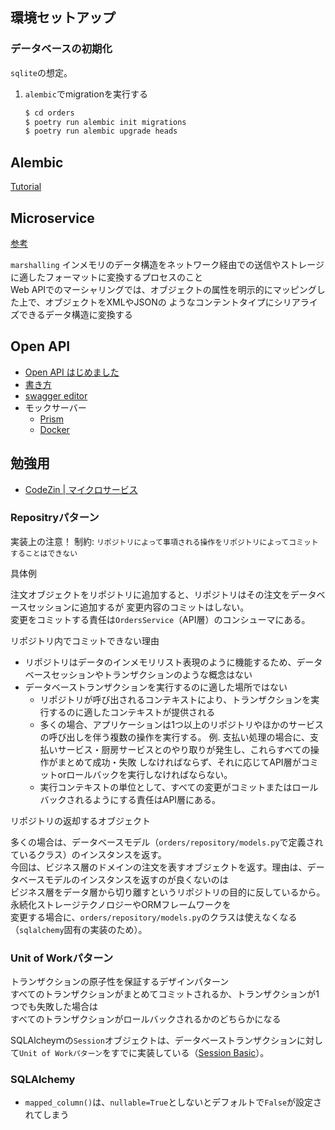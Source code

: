 ## 環境セットアップ

### データベースの初期化

`sqlite`の想定。

1. `alembic`でmigrationを実行する
    ```bash
    $ cd orders
    $ poetry run alembic init migrations
    $ poetry run alembic upgrade heads
    ```

## Alembic 

[Tutorial](https://alembic.sqlalchemy.org/en/latest/tutorial.html)

## Microservice
[参考](https://github.com/abunuwas/microservice-apis)

`marshalling`
インメモリのデータ構造をネットワーク経由での送信やストレージに適したフォーマットに変換するプロセスのこと  
Web APIでのマーシャリングでは、オブジェクトの属性を明示的にマッピングした上で、オブジェクトをXMLやJSONの
ようなコンテントタイプにシリアライズできるデータ構造に変換する

## Open API
- [Open API はじめました](https://zenn.dev/peraichi_blog/articles/01ges56ak79g2rket9wm27w9pc)
- [書き方](https://github.com/OAI/OpenAPI-Specification/blob/main/versions/3.0.3.md)
- [swagger editor](https://github.com/swagger-api/swagger-editor?tab=readme-ov-file#docker)
- モックサーバー
    - [Prism](https://github.com/stoplightio/prism)
    - [Docker](https://docs.stoplight.io/docs/prism/f51bcc80a02db-installation#docker)


## 勉強用
- [CodeZin | マイクロサービス](https://codezine.jp/article/detail/11305)

### Repositryパターン

実装上の注意！
制約: `リポジトリによって事項される操作をリポジトリによってコミットすることはできない`

具体例

注文オブジェクトをリポジトリに追加すると、リポジトリはその注文をデータベースセッションに追加するが
変更内容のコミットはしない。  
変更をコミットする責任は`OrdersService`（API層）のコンシューマにある。

リポジトリ内でコミットできない理由
- リポジトリはデータのインメモリリスト表現のように機能するため、データベースセッションやトランザクションのような概念はない
- データベーストランザクションを実行するのに適した場所ではない
    - リポジトリが呼び出されるコンテキストにより、トランザクションを実行するのに適したコンテキストが提供される
    - 多くの場合、アプリケーションは1つ以上のリポジトリやほかのサービスの呼び出しを伴う複数の操作を実行する。
    例. 支払い処理の場合に、支払いサービス・厨房サービスとのやり取りが発生し、これらすべての操作がまとめて成功・失敗
    しなければならず、それに応じてAPI層がコミットorロールバックを実行しなければならない。
    - 実行コンテキストの単位として、すべての変更がコミットまたはロールバックされるようにする責任はAPI層にある。


リポジトリの返却するオブジェクト

多くの場合は、データベースモデル（`orders/repository/models.py`で定義されているクラス）のインスタンスを返す。  
今回は、ビジネス層のドメインの注文を表すオブジェクトを返す。理由は、データベースモデルのインスタンスを返すのが良くないのは  
ビジネス層をデータ層から切り離すというリポジトリの目的に反しているから。永続化ストレージテクノロジーやORMフレームワークを  
変更する場合に、`orders/repository/models.py`のクラスは使えなくなる（`sqlalchemy`固有の実装のため）。

### Unit of Workパターン 

トランザクションの原子性を保証するデザインパターン  
すべてのトランザクションがまとめてコミットされるか、トランザクションが1つでも失敗した場合は  
すべてのトランザクションがロールバックされるかのどちらかになる

SQLAlcheyｍの`Session`オブジェクトは、データベーストランザクションに対して`Unit of Workパターン`をすでに実装している（[Session Basic](https://docs.sqlalchemy.org/en/20/orm/session_basics.html#:~:text=This%20is%20known%20as%20the%20unit%20of%20work%20pattern.)）。


### SQLAlchemy
- `mapped_column()`は、`nullable=True`としないとデフォルトで`False`が設定されてしまう